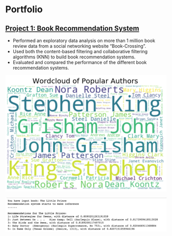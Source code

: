 # Portfolio


## [Project 1: Book Recommendation System](https://github.com/ShibiIU/Book-Recommendation-System)
- Performed an exploratory data analysis on more than 1 million book review data from a social networking website “Book-Crossing”.
- Used both the content-based filtering and collaborative filtering algorithms (KNN) to build book recommendation systems.
- Evaluated and compared the performance of the different book recommendation systems.

![](https://github.com/ShibiIU/Portfolio/blob/main/images/wordcloud3.png)

![](https://github.com/ShibiIU/Portfolio/blob/main/images/BookRecom.png)
